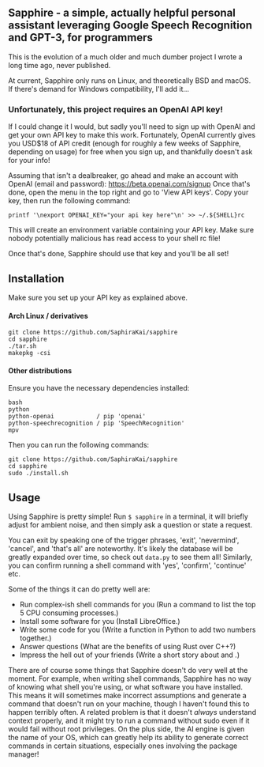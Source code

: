 ## Sapphire - a simple, actually helpful personal assistant leveraging Google Speech Recognition and GPT-3, for programmers

This is the evolution of a much older and much dumber project I wrote a long time ago, never published.

At current, Sapphire only runs on Linux, and theoretically BSD and macOS. If there's demand for Windows compatibility, I'll add it...

### Unfortunately, this project requires an OpenAI API key!
If I could change it I would, but sadly you'll need to sign up with OpenAI and get your own API key to make this work.
Fortunately, OpenAI currently gives you USD$18 of API credit (enough for roughly a few weeks of Sapphire, depending on usage) for free when you sign up, and thankfully doesn't ask for your info!

Assuming that isn't a dealbreaker, go ahead and make an account with OpenAI (email and password): https://beta.openai.com/signup
Once that's done, open the menu in the top right and go to 'View API keys'. Copy your key, then run the following command:
```
printf '\nexport OPENAI_KEY="your api key here"\n' >> ~/.${SHELL}rc
```
This will create an environment variable containing your API key. Make sure nobody potentially malicious has read access to your shell rc file!

Once that's done, Sapphire should use that key and you'll be all set!

## Installation
Make sure you set up your API key as explained above.

#### Arch Linux / derivatives
```
git clone https://github.com/SaphiraKai/sapphire
cd sapphire
./tar.sh
makepkg -csi
```

#### Other distributions
Ensure you have the necessary dependencies installed:
```
bash
python
python-openai            / pip 'openai'
python-speechrecognition / pip 'SpeechRecognition'
mpv
```

Then you can run the following commands:
```
git clone https://github.com/SaphiraKai/sapphire
cd sapphire
sudo ./install.sh
```

## Usage
Using Sapphire is pretty simple! Run `$ sapphire` in a terminal, it will briefly adjust for ambient noise, and then simply ask a question or state a request.

You can exit by speaking one of the trigger phrases, 'exit', 'nevermind', 'cancel', and 'that's all' are noteworthy. It's likely the database will be greatly expanded over time, so check out `data.py` to see them all!
Similarly, you can confirm running a shell command with 'yes', 'confirm', 'continue' etc.

Some of the things it can do pretty well are:
- Run complex-ish shell commands for you (Run a command to list the top 5 CPU consuming processes.)
- Install some software for you (Install LibreOffice.)
- Write some code for you (Write a function in Python to add two numbers together.)
- Answer questions (What are the benefits of using Rust over C++?)
- Impress the hell out of your friends (Write a short story about <friend1> and <friend2>.)

There are of course some things that Sapphire doesn't do very well at the moment.
For example, when writing shell commands, Sapphire has no way of knowing what shell you're using, or what software you have installed. This means it will sometimes make incorrect assumptions and generate a command that doesn't run on your machine, though I haven't found this to happen terribly often.
A related problem is that it doesn't *always* understand context properly, and it might try to run a command without sudo even if it would fail without root privileges.
On the plus side, the AI engine is given the name of your OS, which can greatly help its ability to generate correct commands in certain situations, especially ones involving the package manager!
